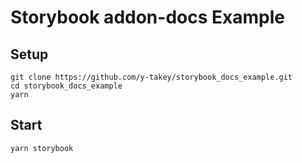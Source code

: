 # Storybook addon-docs Example

## Setup

```
git clone https://github.com/y-takey/storybook_docs_example.git
cd storybook_docs_example
yarn
```

## Start

```
yarn storybook
```

